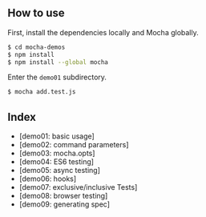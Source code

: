 ## How to use
First, install the dependencies locally and Mocha globally.

```bash
$ cd mocha-demos
$ npm install
$ npm install --global mocha
```

Enter the `demo01` subdirectory.

```bash
$ mocha add.test.js
```
## Index

- [demo01: basic usage]
- [demo02: command parameters]
- [demo03: mocha.opts]
- [demo04: ES6 testing]
- [demo05: async testing]
- [demo06: hooks]
- [demo07: exclusive/inclusive Tests]
- [demo08: browser testing]
- [demo09: generating spec]

